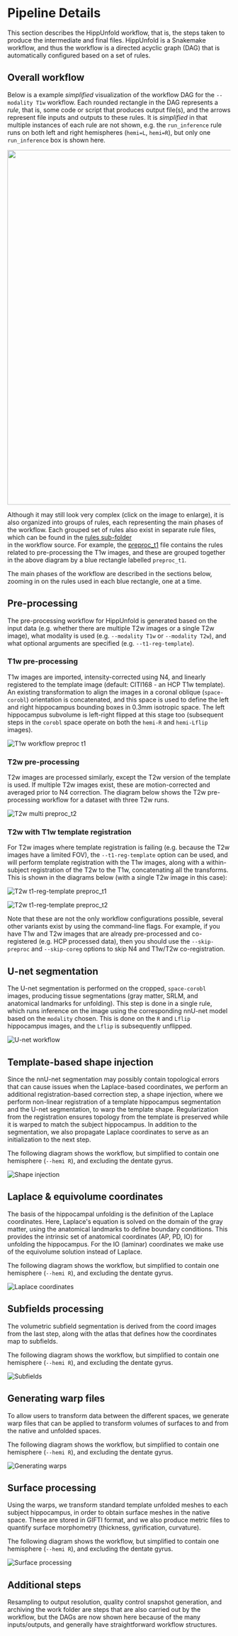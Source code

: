 # Pipeline Details


This section describes the HippUnfold workflow, that is, 
the steps taken to produce the intermediate and final files.
HippUnfold is a Snakemake workflow, and thus the workflow is a 
 directed acyclic graph (DAG) that is automatically configured based
on a set of rules. 

## Overall workflow

Below is a example *simplified* visualization of the workflow DAG
for the `--modality T1w` workflow.  Each rounded rectangle in the DAG 
represents a *rule*, that is, some code or script that produces 
output file(s), and the arrows represent file inputs and outputs to these 
rules.  It is *simplified* in that multiple 
instances of each rule are not shown, e.g. the `run_inference` rule 
runs on both left and right hemispheres (`hemi=L`, `hemi=R`),
but only one `run_inference` box is shown here.  

<img src="../../hippunfold/dags/out_rulegraph/T1w.png" width="800px">

Although it may still look very complex (click on the image to 
enlarge), it is also  organized into groups of rules, 
each representing the main phases of the workflow. Each
grouped set of rules also exist in separate rule files,
 which can be found in
 the [rules sub-folder](http://github.com/khanlab/hippunfold/tree/master/hippunfold/workflow/rules)  
in the workflow source. For example, the [preproc_t1](http://github.com/khanlab/hippunfold/tree/master/hippunfold/workflow/rules/preproc_t1.smk)  file contains the rules related to pre-processing the T1w images, and these are 
grouped together in the above diagram by a blue rectangle labelled `preproc_t1`. 


The main phases of the workflow are described in the sections below, zooming in
on the rules used in each blue rectangle, one at a time.


## Pre-processing

The pre-processing workflow for HippUnfold is generated based on the input data (e.g. whether 
there are multiple T2w images or a single T2w image), what modality is used
 (e.g. `--modality T1w` or `--modality T2w`), and what optional arguments are
 specified (e.g. `--t1-reg-template`). 

### T1w pre-processing

T1w images are imported, intensity-corrected using N4, and linearly registered 
to the template image (default: CITI168 - an HCP T1w template). An existing transformation to 
align the images in a coronal oblique (`space-corobl`) orientation is concatenated, and 
this space is used to define the left and right hippocampus bounding boxes in 0.3mm isotropic space. The left 
hippocampus subvolume is left-right flipped at this stage too (subsequent steps in the `corobl` space operate
on both the `hemi-R` and `hemi-Lflip` images).

![T1w workflow preproc t1](../../hippunfold/dags/out_dag/T1w.preproc_t1.png)


### T2w pre-processing

T2w images are processed similarly, except the T2w version of the template is used. If multiple T2w images
exist, these are motion-corrected and averaged prior to N4 correction. The diagram below shows the T2w pre-
processing workflow for a dataset with three T2w runs.

![T2w multi preproc_t2](../../hippunfold/dags/out_dag/T2w_multi.preproc_t2.png)

### T2w with T1w template registration

For T2w images where template registration is failing (e.g. because the T2w images have a limited FOV),
the `--t1-reg-template` option can be used, and will perform template registration with the T1w images, along with 
a within-subject registration of the T2w to the T1w, concatenating all the transforms. This is shown in the diagrams below (with a single T2w image in this case):

![T2w t1-reg-template preproc_t1](../../hippunfold/dags/out_dag/T2w_t1-reg-template.preproc_t1.png)

![T2w t1-reg-template preproc_t2](../../hippunfold/dags/out_dag/T2w_t1-reg-template.preproc_t2.png)

Note that these are not the only workflow configurations possible, several other variants exist by using the command-line flags. For example, if you have T1w and T2w images that are already pre-processed and co-registered (e.g. HCP processed data), then you should use the `--skip-preproc` and `--skip-coreg` options to skip N4 and T1w/T2w co-registration.

## U-net segmentation

The U-net segmentation is performed on the cropped, `space-corobl` images, producing tissue segmentations (gray matter, SRLM, and anatomical landmarks for unfolding). This step is done in a single rule, which runs inference on the image using the corresponding
nnU-net model based on the `modality` chosen. This is done on the `R` and `Lflip` hippocampus images, and the `Lflip` is subsequently unflipped. 

![U-net workflow](../../hippunfold/dags/out_dag/T1w.nnunet.png)


## Template-based shape injection

Since the nnU-net segmentation may possibly contain topological errors that can cause issues when the Laplace-based coordinates, we perform an additional registration-based correction step, a shape injection, where we perform non-linear registration of a template hippocampus segmentation and the U-net segmentation, to warp the template shape. Regularization from the registration ensures topology from the template is preserved while it is warped to match the subject hippocampus. In addition to the segmentation, we also propagate Laplace coordinates to serve as an initialization to the next step.

The following diagram shows the workflow, but simplified to contain one hemisphere (`--hemi R`), and excluding the dentate gyrus.

![Shape injection](../../hippunfold/dags/out_dag/T1w_hemi-R_hipponly.shape_inject.png)


## Laplace & equivolume coordinates

The basis of the hippocampal unfolding is the definition of the Laplace coordinates. Here, Laplace's equation is solved on the domain of the gray matter, using the anatomical landmarks to define boundary conditions. This provides the intrinsic set of anatomical coordinates (AP, PD, IO) for unfolding the hippocampus. For the IO (laminar) coordinates we make use of the equivolume solution instead of Laplace.

The following diagram shows the workflow, but simplified to contain one hemisphere (`--hemi R`), and excluding the dentate gyrus.

![Laplace coordinates](../../hippunfold/dags/out_dag/T1w_hemi-R_hipponly.autotop.png)

## Subfields processing

The volumetric subfield segmentation is derived from the coord images from the last step, along with the atlas that defines how the coordinates map to subfields. 

The following diagram shows the workflow, but simplified to contain one hemisphere (`--hemi R`), and excluding the dentate gyrus.

![Subfields](../../hippunfold/dags/out_dag/T1w_hemi-R_hipponly.subfields.png)


## Generating warp files

To allow users to transform data between the different spaces, we generate warp files that can be applied to transform volumes of surfaces to and from the native and unfolded spaces.

The following diagram shows the workflow, but simplified to contain one hemisphere (`--hemi R`), and excluding the dentate gyrus.

![Generating warps](../../hippunfold/dags/out_dag/T1w_hemi-R_hipponly.warps.png)

## Surface processing

Using the warps, we transform standard template unfolded meshes to each subject hippocampus, in order to obtain surface meshes in the native space. These are stored in GIFTI format, and we also produce metric files to quantify surface morphometry (thickness, gyrification, curvature).  

The following diagram shows the workflow, but simplified to contain one hemisphere (`--hemi R`), and excluding the dentate gyrus.

![Surface processing](../../hippunfold/dags/out_dag/T1w_hemi-R_hipponly.gifti.png)


## Additional steps

Resampling to output resolution, quality control snapshot generation, and archiving the work folder are steps 
that are also carried out by the workflow, but the DAGs are now shown here because of the many inputs/outputs, and 
generally have straightforward workflow structures.





